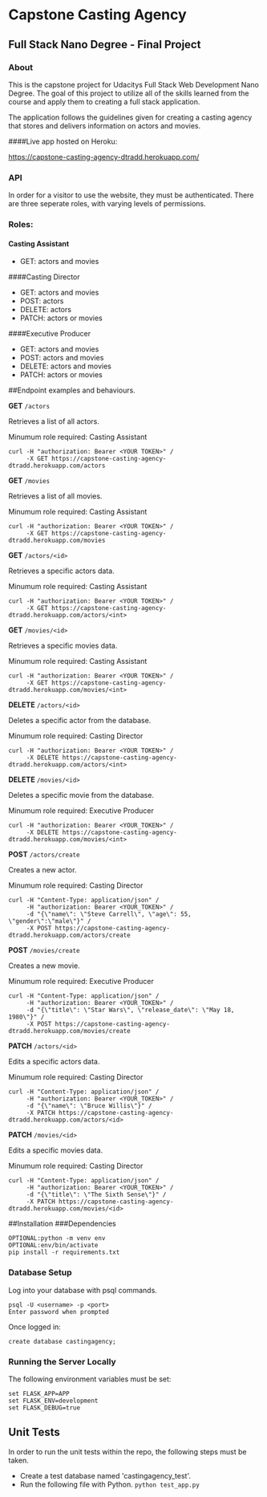 # Capstone Casting Agency
## Full Stack Nano Degree - Final Project

### About
This is the capstone project for Udacitys Full Stack Web Development Nano Degree. The goal of this project to
utilize all of the skills learned from the course and apply them to creating a full stack application.

The application follows the guidelines given for creating a casting agency that stores and delivers information on 
actors and movies.

####Live app hosted on Heroku:

https://capstone-casting-agency-dtradd.herokuapp.com/

### API
In order for a visitor to use the website, they must be authenticated. There are three seperate roles, with varying 
levels of permissions.

### Roles:
#### Casting Assistant
* GET: actors and movies

####Casting Director
* GET: actors and movies
* POST: actors 
* DELETE: actors
* PATCH: actors or movies

####Executive Producer
* GET: actors and movies
* POST: actors and movies
* DELETE: actors and movies
* PATCH: actors or movies


##Endpoint examples and behaviours.

**GET** `/actors`

Retrieves a list of all actors.

Minumum role required: Casting Assistant

``` 
curl -H "authorization: Bearer <YOUR TOKEN>" /
     -X GET https://capstone-casting-agency-dtradd.herokuapp.com/actors
```

**GET** `/movies`

Retrieves a list of all movies.

Minumum role required: Casting Assistant

``` 
curl -H "authorization: Bearer <YOUR TOKEN>" /
     -X GET https://capstone-casting-agency-dtradd.herokuapp.com/movies
```

**GET** `/actors/<id>`


Retrieves a specific actors data.

Minumum role required: Casting Assistant

``` 
curl -H "authorization: Bearer <YOUR TOKEN>" /
     -X GET https://capstone-casting-agency-dtradd.herokuapp.com/actors/<int>
```

**GET** `/movies/<id>`

Retrieves a specific movies data.

Minumum role required: Casting Assistant

``` 
curl -H "authorization: Bearer <YOUR TOKEN>" /
     -X GET https://capstone-casting-agency-dtradd.herokuapp.com/movies/<int>
```

**DELETE** `/actors/<id>`

Deletes a specific actor from the database.

Minumum role required: Casting Director

``` 
curl -H "authorization: Bearer <YOUR TOKEN>" /
     -X DELETE https://capstone-casting-agency-dtradd.herokuapp.com/actors/<int>
```

**DELETE** `/movies/<id>`

Deletes a specific movie from the database.

Minumum role required: Executive Producer

``` 
curl -H "authorization: Bearer <YOUR_TOKEN>" /
     -X DELETE https://capstone-casting-agency-dtradd.herokuapp.com/movies/<int>
```

**POST** `/actors/create`

Creates a new actor.

Minumum role required: Casting Director

```
curl -H "Content-Type: application/json" /
     -H "authorization: Bearer <YOUR_TOKEN>" /
     -d "{\"name\": \"Steve Carrell\", \"age\": 55, \"gender\":\"male\"}" /
     -X POST https://capstone-casting-agency-dtradd.herokuapp.com/actors/create
```

**POST** `/movies/create`

Creates a new movie.

Minumum role required: Executive Producer

```
curl -H "Content-Type: application/json" /
     -H "authorization: Bearer <YOUR_TOKEN>" /
     -d "{\"title\": \"Star Wars\", \"release_date\": \"May 18, 1980\"}" /
     -X POST https://capstone-casting-agency-dtradd.herokuapp.com/movies/create
```

**PATCH** `/actors/<id>`

Edits a specific actors data.

Minumum role required: Casting Director

```
curl -H "Content-Type: application/json" /
     -H "authorization: Bearer <YOUR_TOKEN>" /
     -d "{\"name\": \"Bruce Willis\"}" /
     -X PATCH https://capstone-casting-agency-dtradd.herokuapp.com/actors/<id>
```

**PATCH** `/movies/<id>`

Edits a specific movies data.

Minumum role required: Casting Director

```
curl -H "Content-Type: application/json" /
     -H "authorization: Bearer <YOUR_TOKEN>" /
     -d "{\"title\": \"The Sixth Sense\"}" /
     -X PATCH https://capstone-casting-agency-dtradd.herokuapp.com/movies/<id>
```

##Installation
###Dependencies

```
OPTIONAL:python -m venv env
OPTIONAL:env/bin/activate
pip install -r requirements.txt
```

### Database Setup

Log into your database with psql commands.

```
psql -U <username> -p <port>
Enter password when prompted
```
Once logged in:
```
create database castingagency;
```

### Running the Server Locally

The following environment variables must be set:
```
set FLASK_APP=APP
set FLASK_ENV=development
set FLASK_DEBUG=true
```

## Unit Tests

In order to run the unit tests within the repo, the following steps must be taken.
* Create a test database named 'castingagency_test'.
* Run the following file with Python.
```python test_app.py```

